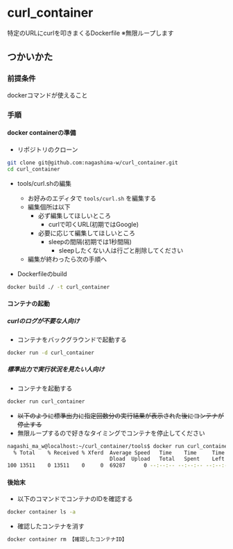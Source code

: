 # curl_container
特定のURLにcurlを叩きまくるDockerfile
※無限ループします

## つかいかた
### 前提条件
dockerコマンドが使えること

### 手順
#### docker containerの準備
- リポジトリのクローン

```bash
git clone git@github.com:nagashima-w/curl_container.git
cd curl_container
```

- tools/curl.shの編集
  - お好みのエディタで `tools/curl.sh` を編集する
  - 編集個所は以下
    - 必ず編集してほしいところ
      - curlで叩くURL(初期ではGoogle)
    - 必要に応じて編集してほしいところ
      - sleepの間隔(初期では1秒間隔)
        - sleepしたくない人は行ごと削除してください
  - 編集が終わったら次の手順へ

- Dockerfileのbuild

```bash
docker build ./ -t curl_container
```

#### コンテナの起動

##### curlのログが不要な人向け
- コンテナをバックグラウンドで起動する

```bash
docker run -d curl_container
```

##### 標準出力で実行状況を見たい人向け
- コンテナを起動する

```bash
docker run curl_container
```

- ~~以下のように標準出力に指定回数分の実行結果が表示された後にコンテナが停止する~~
- 無限ループするので好きなタイミングでコンテナを停止してください

```bash
nagashi_ma_w@localhost:~/curl_container/tools$ docker run curl_container
  % Total    % Received % Xferd  Average Speed   Time    Time     Time  Current
                                 Dload  Upload   Total   Spent    Left  Speed
100 13511    0 13511    0     0  69287      0 --:--:-- --:--:-- --:--:-- 69287
```

#### 後始末

- 以下のコマンドでコンテナのIDを確認する

```bash
docker container ls -a
```

- 確認したコンテナを消す

```bash
docker container rm 【確認したコンテナID】
```